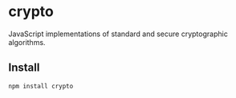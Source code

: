 # crypto #

JavaScript implementations of standard and secure cryptographic algorithms.

## Install ##

    npm install crypto

